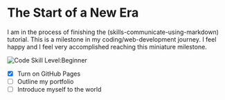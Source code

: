 # The Start of a New Era 

<p>I am in the process of finishing the (skills-communicate-using-markdown) tutorial.
This is a milestone in my coding/web-development journey. I feel happy and I feel very accomplished reaching this miniature milestone.</p>

![Code Skill Level:Beginner](https://github.com/user-attachments/assets/f72f6b23-e483-4414-beeb-3a9b83446a89)

- [x] Turn on GitHub Pages
- [ ] Outline my portfolio
- [ ] Introduce myself to the world
